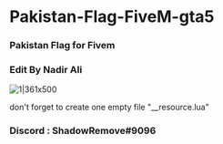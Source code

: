 # Pakistan-Flag-FiveM-gta5

<h3> Pakistan Flag for Fivem </h3>

<h3>Edit By Nadir Ali</h3>

![1|361x500](https://forum.cfx.re/uploads/default/optimized/4X/2/3/4/2345e353bef42ae891253effb46c66c52fcf12a1_2_361x500.png) 

don't forget to create one empty file "__resource.lua"

<h3>Discord : ShadowRemove#9096</h3>
